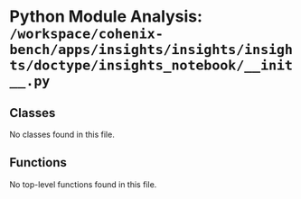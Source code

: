 # Python Module Analysis: `/workspace/cohenix-bench/apps/insights/insights/insights/doctype/insights_notebook/__init__.py`

## Classes

No classes found in this file.


## Functions

No top-level functions found in this file.
